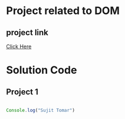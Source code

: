 # Project related to DOM


## project link


[Click Here](https://github.com/tomarcodinglife)

# Solution Code 

## Project 1

``` javascript

Console.log("Sujit Tomar")

```
